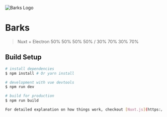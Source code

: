 ![Barks Logo](https://zupimages.net/up/19/12/eh4v.png)

# Barks

> Nuxt + Electron
50% 50% 50% 50% / 30% 70% 30% 70%

## Build Setup

``` bash
# install dependencies
$ npm install # Or yarn install

# development with vue devtools
$ npm run dev

# build for production
$ npm run build

For detailed explanation on how things work, checkout [Nuxt.js](https://github.com/nuxt/nuxt.js), [Electron.js](https://electronjs.org/), and [electron-builder](https://www.electron.build/).
